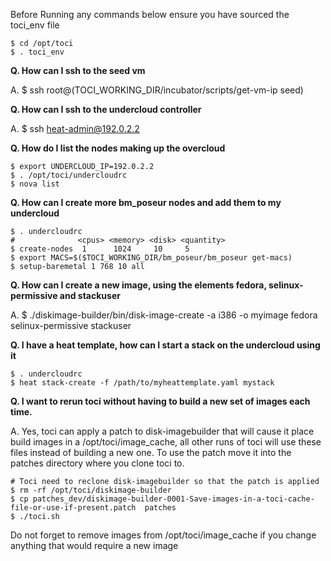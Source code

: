 Before Running any commands below ensure you have sourced the toci_env file

    $ cd /opt/toci
    $ . toci_env

**Q. How can I ssh to the seed vm**

A. $ ssh root@$($TOCI_WORKING_DIR/incubator/scripts/get-vm-ip seed)

**Q. How can I ssh to the undercloud controller**

A. $ ssh heat-admin@192.0.2.2

**Q. How do I list the nodes making up the overcloud**

    $ export UNDERCLOUD_IP=192.0.2.2
    $ . /opt/toci/undercloudrc 
    $ nova list

**Q. How can I create more bm_poseur nodes and add them to my undercloud**

    $ . undercloudrc  
    #              <cpus> <memory> <disk> <quantity>
    $ create-nodes  1      1024     10     5
    $ export MACS=$($TOCI_WORKING_DIR/bm_poseur/bm_poseur get-macs)
    $ setup-baremetal 1 768 10 all

**Q. How can I create a new image, using the elements fedora, selinux-permissive and stackuser**

A. $ ./diskimage-builder/bin/disk-image-create -a i386 -o myimage fedora selinux-permissive stackuser

**Q. I have a heat template, how can I start a stack on the undercloud using it**

    $ . undercloudrc
    $ heat stack-create -f /path/to/myheattemplate.yaml mystack 

**Q. I want to rerun toci without having to build a new set of images each time.**

A. Yes, toci can apply a patch to disk-imagebuilder that will cause it place build images in a /opt/toci/image_cache, all other runs of toci will use these files instead of building a new one. To use the patch move it into the patches directory where you clone toci to.

    # Toci need to reclone disk-imagebuilder so that the patch is applied
    $ rm -rf /opt/toci/diskimage-builder
    $ cp patches_dev/diskimage-builder-0001-Save-images-in-a-toci-cache-file-or-use-if-present.patch  patches
    $ ./toci.sh

Do not forget to remove images from /opt/toci/image_cache if you change anything that would require a new image

